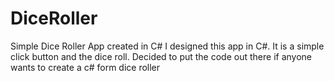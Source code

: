 # DiceRoller
Simple Dice Roller App created in C#
I designed this app in C#. It is a simple click button and the dice roll. Decided to put the 
code out there if anyone wants to create a c# form dice roller

